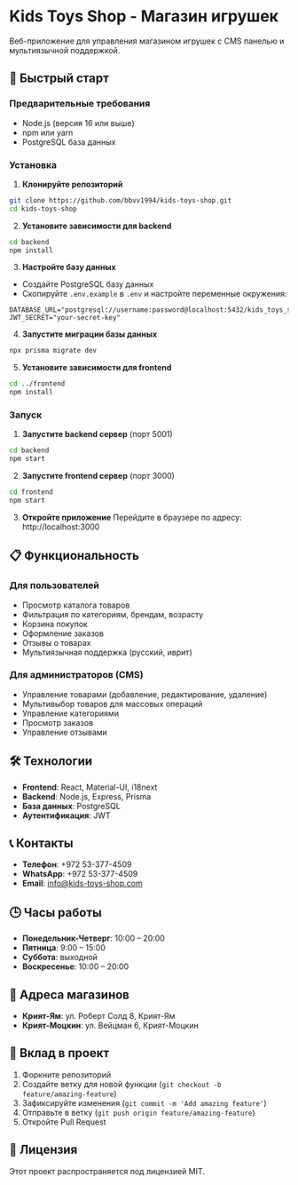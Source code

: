 # Kids Toys Shop - Магазин игрушек

Веб-приложение для управления магазином игрушек с CMS панелью и мультиязычной поддержкой.

## 🚀 Быстрый старт

### Предварительные требования
- Node.js (версия 16 или выше)
- npm или yarn
- PostgreSQL база данных

### Установка

1. **Клонируйте репозиторий**
```bash
git clone https://github.com/bbvv1994/kids-toys-shop.git
cd kids-toys-shop
```

2. **Установите зависимости для backend**
```bash
cd backend
npm install
```

3. **Настройте базу данных**
- Создайте PostgreSQL базу данных
- Скопируйте `.env.example` в `.env` и настройте переменные окружения:
```env
DATABASE_URL="postgresql://username:password@localhost:5432/kids_toys_shop"
JWT_SECRET="your-secret-key"
```

4. **Запустите миграции базы данных**
```bash
npx prisma migrate dev
```

5. **Установите зависимости для frontend**
```bash
cd ../frontend
npm install
```

### Запуск

1. **Запустите backend сервер** (порт 5001)
```bash
cd backend
npm start
```

2. **Запустите frontend сервер** (порт 3000)
```bash
cd frontend
npm start
```

3. **Откройте приложение**
Перейдите в браузере по адресу: http://localhost:3000

## 📋 Функциональность

### Для пользователей
- Просмотр каталога товаров
- Фильтрация по категориям, брендам, возрасту
- Корзина покупок
- Оформление заказов
- Отзывы о товарах
- Мультиязычная поддержка (русский, иврит)

### Для администраторов (CMS)
- Управление товарами (добавление, редактирование, удаление)
- Мультивыбор товаров для массовых операций
- Управление категориями
- Просмотр заказов
- Управление отзывами

## 🛠 Технологии

- **Frontend**: React, Material-UI, i18next
- **Backend**: Node.js, Express, Prisma
- **База данных**: PostgreSQL
- **Аутентификация**: JWT

## 📞 Контакты

- **Телефон**: +972 53-377-4509
- **WhatsApp**: +972 53-377-4509
- **Email**: info@kids-toys-shop.com

## 🕒 Часы работы

- **Понедельник-Четверг**: 10:00 – 20:00
- **Пятница**: 9:00 – 15:00
- **Суббота**: выходной
- **Воскресенье**: 10:00 – 20:00

## 📍 Адреса магазинов

- **Крият-Ям**: ул. Роберт Солд 8, Крият-Ям
- **Крият-Моцкин**: ул. Вейцман 6, Крият-Моцкин

## 🤝 Вклад в проект

1. Форкните репозиторий
2. Создайте ветку для новой функции (`git checkout -b feature/amazing-feature`)
3. Зафиксируйте изменения (`git commit -m 'Add amazing feature'`)
4. Отправьте в ветку (`git push origin feature/amazing-feature`)
5. Откройте Pull Request

## 📄 Лицензия

Этот проект распространяется под лицензией MIT. 